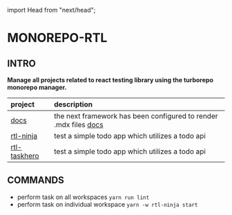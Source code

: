 import Head from "next/head";

<Head>
  <title>MONOREPO-RTL</title>
</Head>

# MONOREPO-RTL

## INTRO

**Manage all projects related to react testing library using the turborepo monorepo manager.**

| project        | description                                                                |
| :------------- | :------------------------------------------------------------------------- |
| [docs]         | the next framework has been configured to render .mdx files [docs][how-to] |
| [rtl-ninja]    | test a simple todo app which utilizes a todo api                           |
| [rtl-taskhero] | test a simple todo app which utilizes a todo api                           |

[docs]: http://localhost:3000
[rtl-ninja]: http://localhost:3001
[rtl-taskhero]: http://localhost:3002
[how-to]: https://stackoverflow.com/questions/71864146/using-remark-and-rehype-plugins-with-mdx-in-next-js-with-next-mdx

## COMMANDS

- perform task on all workspaces `yarn run lint`
- perform task on individual workspace `yarn -w rtl-ninja start`

